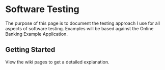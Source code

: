 # Software Testing

The purpose of this page is to document the testing approach I use for all aspects of software testing. Examples will be based against the Online Banking Example Application.

## Getting Started

View the wiki pages to get a detailed explanation.